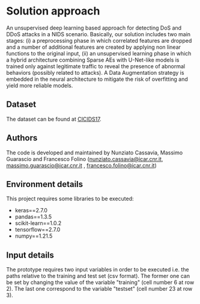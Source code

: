 # Solution approach
An unsupervised deep learning based approach for detecting DoS and DDoS attacks in a NIDS scenario. Basically, our solution includes two main stages: (i) a preprocessing phase in which correlated features are dropped and a number of additional features are created by applying non linear functions to the original input, (ii) an unsupervised learning phase in which a hybrid architecture combining Sparse AEs with U-Net-like models is trained only against legitimate traffic to reveal the presence of abnormal behaviors (possibly related to attacks). A Data Augmentation strategy is embedded in the neural architecture to mitigate the risk of overfitting and yield more reliable models.

## Dataset
The dataset can be found at [CICIDS17](https://www.unb.ca/cic/datasets/ids-2017.html).

## Authors

The code is developed and maintained by Nunziato Cassavia, Massimo Guarascio and Francesco Folino (nunziato.cassavia@icar.cnr.it, massimo.guarascio@icar.cnr.it , francesco.folino@icar.cnr.it)

## Environment details
This project requires some libraries to be executed:

- keras==2.7.0
- pandas==1.3.5
- scikit-learn==1.0.2
- tensorflow==2.7.0
- numpy==1.21.5

## Input details
The prototype requires two input variables in order to be executed i.e. the paths relative to the training and test set (csv format). The former one can be set by changing the value of the variable "training" (cell number 6 at row 2). The last one correspond to the variable "testset" (cell number 23 at row 3).
